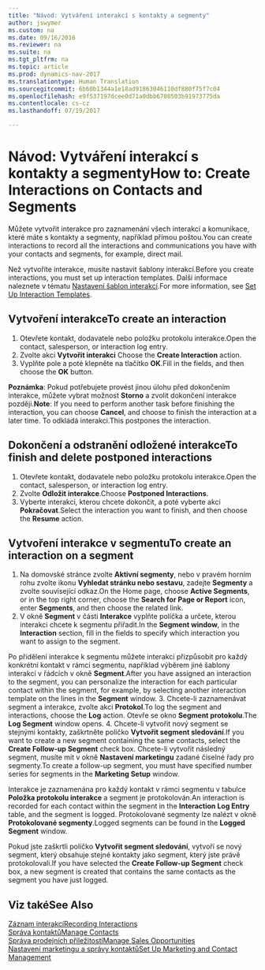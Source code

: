 ```yaml
---
title: "Návod: Vytváření interakcí s kontakty a segmenty"
author: jswymer
ms.custom: na
ms.date: 09/16/2016
ms.reviewer: na
ms.suite: na
ms.tgt_pltfrm: na
ms.topic: article
ms.prod: dynamics-nav-2017
ms.translationtype: Human Translation
ms.sourcegitcommit: 6b60b1344a1e18ad91863046110df880f75f7c04
ms.openlocfilehash: e9f537197dcee0d71a0dbb6708503b91973775da
ms.contentlocale: cs-cz
ms.lasthandoff: 07/19/2017

---
```

# <a name="how-to-create-interactions-on-contacts-and-segments"></a><span data-ttu-id="de486-102">Návod: Vytváření interakcí s kontakty a segmenty</span><span class="sxs-lookup"><span data-stu-id="de486-102">How to: Create Interactions on Contacts and Segments</span></span>
<span data-ttu-id="de486-103">Můžete vytvořit interakce pro zaznamenání všech interakcí a komunikace, které máte s kontakty a segmenty, například přímou poštou.</span><span class="sxs-lookup"><span data-stu-id="de486-103">You can create interactions to record all the interactions and communications you have with your contacts and segments, for example, direct mail.</span></span>

<span data-ttu-id="de486-104">Než vytvoříte interakce, musíte nastavit šablony interakcí.</span><span class="sxs-lookup"><span data-stu-id="de486-104">Before you create interactions, you must set up interaction templates.</span></span> <span data-ttu-id="de486-105">Další informace naleznete v tématu [Nastavení šablon interakcí](marketing-interactions.md#set-up-interaction-templates).</span><span class="sxs-lookup"><span data-stu-id="de486-105">For more information, see  [Set Up Interaction Templates](marketing-interactions.md#set-up-interaction-templates).</span></span>

## <a name="to-create-an-interaction"></a><span data-ttu-id="de486-106">Vytvoření interakce</span><span class="sxs-lookup"><span data-stu-id="de486-106">To create an interaction</span></span>
1. <span data-ttu-id="de486-107">Otevřete kontakt, dodavatele nebo položku protokolu interakce.</span><span class="sxs-lookup"><span data-stu-id="de486-107">Open the contact, salesperson, or interaction log entry.</span></span>
2. <span data-ttu-id="de486-108">Zvolte akci **Vytvořit interakci** </span><span class="sxs-lookup"><span data-stu-id="de486-108">Choose the **Create Interaction** action.</span></span>
3. <span data-ttu-id="de486-109">Vyplňte pole a poté klepněte na tlačítko **OK**.</span><span class="sxs-lookup"><span data-stu-id="de486-109">Fill in the fields, and then choose the **OK** button.</span></span>

<span data-ttu-id="de486-110">**Poznámka**: Pokud potřebujete provést jinou úlohu před dokončením interakce, můžete vybrat možnost **Storno** a zvolit dokončení interakce později.</span><span class="sxs-lookup"><span data-stu-id="de486-110">**Note**: If you need to perform another task before finishing the interaction, you can choose **Cancel**, and choose to finish the interaction at a later time.</span></span> <span data-ttu-id="de486-111">To odkládá interakci.</span><span class="sxs-lookup"><span data-stu-id="de486-111">This postpones the interaction.</span></span>

## <a name="to-finish-and-delete-postponed-interactions"></a><span data-ttu-id="de486-112">Dokončení a odstranění odložené interakce</span><span class="sxs-lookup"><span data-stu-id="de486-112">To finish and delete postponed interactions</span></span>
1. <span data-ttu-id="de486-113">Otevřete kontakt, dodavatele nebo položku protokolu interakce.</span><span class="sxs-lookup"><span data-stu-id="de486-113">Open the contact, salesperson, or interaction log entry.</span></span>
2. <span data-ttu-id="de486-114">Zvolte **Odložit interakce**.</span><span class="sxs-lookup"><span data-stu-id="de486-114">Choose **Postponed Interactions**.</span></span>
3. <span data-ttu-id="de486-115">Vyberte interakci, kterou chcete dokončit, a poté vyberte akci **Pokračovat**.</span><span class="sxs-lookup"><span data-stu-id="de486-115">Select the interaction you want to finish, and then choose the **Resume** action.</span></span>

## <a name="to-create-an-interaction-on-a-segment"></a><span data-ttu-id="de486-116">Vytvoření interakce v segmentu</span><span class="sxs-lookup"><span data-stu-id="de486-116">To create an interaction on a segment</span></span>
1. <span data-ttu-id="de486-117">Na domovské stránce zvolte **Aktivní segmenty**, nebo v pravém horním rohu zvolte ikonu **Vyhledat stránku nebo sestavu**, zadejte **Segmenty** a zvolte související odkaz.</span><span class="sxs-lookup"><span data-stu-id="de486-117">On the Home page, choose **Active Segments**, or in the top right corner, choose the **Search for Page or Report** icon, enter **Segments**, and then choose the related link.</span></span>
2. <span data-ttu-id="de486-118">V okně **Segment** v části **Interakce** vyplňte políčka a určete, kterou interakci chcete k segmentu přiřadit.</span><span class="sxs-lookup"><span data-stu-id="de486-118">In the **Segment window**, in the **Interaction** section, fill in the fields to specify which interaction you want to assign to the segment.</span></span>

  <span data-ttu-id="de486-119">Po přidělení interakce k segmentu můžete interakci přizpůsobit pro každý konkrétní kontakt v rámci segmentu, například výběrem jiné šablony interakcí v řádcích v okně **Segment**.</span><span class="sxs-lookup"><span data-stu-id="de486-119">After you have assigned an interaction to the segment, you can personalize the interaction for each particular contact within the segment, for example, by selecting another interaction template on the lines in the **Segment** window.</span></span>
3. <span data-ttu-id="de486-120">Chcete-li zaznamenávat segment a interakce, zvolte akci **Protokol**.</span><span class="sxs-lookup"><span data-stu-id="de486-120">To log the segment and interactions, choose the **Log** action.</span></span> <span data-ttu-id="de486-121">Otevře se okno **Segment protokolu**.</span><span class="sxs-lookup"><span data-stu-id="de486-121">The **Log Segment** window opens.</span></span>
4. <span data-ttu-id="de486-122">Chcete-li vytvořit nový segment se stejnými kontakty, zaškrtněte políčko **Vytvořit segment sledování**.</span><span class="sxs-lookup"><span data-stu-id="de486-122">If you want to create a new segment containing the same contacts, select the **Create Follow-up Segment** check box.</span></span> <span data-ttu-id="de486-123">Chcete-li vytvořit následný segment, musíte mít v okně **Nastavení marketingu** zadané číselné řady pro segmenty.</span><span class="sxs-lookup"><span data-stu-id="de486-123">To create a follow-up segment, you must have specified number series for segments in the **Marketing Setup** window.</span></span>

<span data-ttu-id="de486-124">Interakce je zaznamenána pro každý kontakt v rámci segmentu v tabulce **Položka protokolu interakce** a segment je protokolován.</span><span class="sxs-lookup"><span data-stu-id="de486-124">An interaction is recorded for each contact within the segment in the **Interaction Log Entry** table, and the segment is logged.</span></span> <span data-ttu-id="de486-125">Protokolované segmenty lze nalézt v okně **Protokolované segmenty**.</span><span class="sxs-lookup"><span data-stu-id="de486-125">Logged segments can be found in the **Logged Segment** window.</span></span>

<span data-ttu-id="de486-126">Pokud jste zaškrtli políčko **Vytvořit segment sledování**, vytvoří se nový segment, který obsahuje stejné kontakty jako segment, který jste právě protokolovali.</span><span class="sxs-lookup"><span data-stu-id="de486-126">If you have selected the **Create Follow-up Segment** check box, a new segment is created that contains the same contacts as the segment you have just logged.</span></span>

## <a name="see-also"></a><span data-ttu-id="de486-127">Viz také</span><span class="sxs-lookup"><span data-stu-id="de486-127">See Also</span></span>
[<span data-ttu-id="de486-128">Záznam interakcí</span><span class="sxs-lookup"><span data-stu-id="de486-128">Recording Interactions</span></span>](marketing-interactions.md)  
[<span data-ttu-id="de486-129">Správa kontaktů</span><span class="sxs-lookup"><span data-stu-id="de486-129">Manage Contacts</span></span>](marketing-contacts.md)  
[<span data-ttu-id="de486-130">Správa prodejních příležitostí</span><span class="sxs-lookup"><span data-stu-id="de486-130">Manage Sales Opportunities</span></span>](marketing-manage-sales-opportunities.md)  
[<span data-ttu-id="de486-131">Nastavení marketingu a správy kontaktů</span><span class="sxs-lookup"><span data-stu-id="de486-131">Set Up Marketing and Contact Management</span></span>](marketing-setup-marketing.md)

